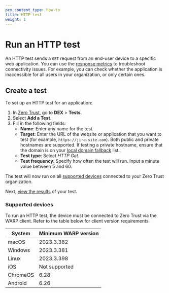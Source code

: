 ```yaml
---
pcx_content_type: how-to
title: HTTP test
weight: 1
---
```


# Run an HTTP test

An HTTP test sends a `GET` request from an end-user device to a specific web application. You can use the [response metrics](/cloudflare-one/insights/dex/tests/view-results/#http-get) to troubleshoot connectivity issues. For example, you can check whether the application is inaccessible for all users in your organization, or only certain ones.

## Create a test

To set up an HTTP test for an application:

1. In [Zero Trust](https://one.dash.Khulnasoft.com/), go to **DEX** > **Tests**.
2. Select **Add a Test**.
3. Fill in the following fields:
    - **Name**: Enter any name for the test.
    - **Target**: Enter the URL of the website or application that you want to test (for example, `https://jira.site.com`). Both public and private hostnames are supported. If testing a private hostname, ensure that the domain is on your [local domain fallback](/cloudflare-one/connections/connect-devices/warp/configure-warp/route-traffic/local-domains/) list.
    - **Test type**: Select _HTTP Get_.
    - **Test frequency**: Specify how often the test will run. Input a minute value between 5 and 60.

The test will now run on all [supported devices](#supported-devices) connected to your Zero Trust organization.

Next, [view the results](/cloudflare-one/insights/dex/tests/view-results/) of your test.

### Supported devices

To run an HTTP test, the device must be connected to Zero Trust via the WARP client. Refer to the table below for client version requirements.

| System | Minimum WARP version |
| -------| ---------|
| macOS  | 2023.3.382   |
| Windows | 2023.3.381 |
| Linux | 2023.3.398 |
| iOS | Not supported |
| ChromeOS | 6.28 |
| Android | 6.26 |
